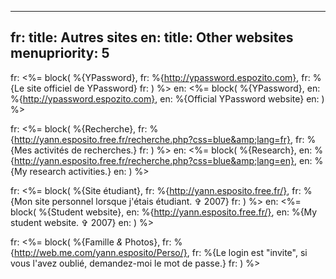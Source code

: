----- 
fr: title: Autres sites
en: title: Other websites
menupriority: 5
-----
fr: <%= block( %{YPassword}, 
fr:     %{http://ypassword.espozito.com}, 
fr:     %{Le site officiel de YPassword} 
fr: ) %>
en: <%= block( %{YPassword}, 
en:     %{http://ypassword.espozito.com}, 
en:     %{Official YPassword website} 
en: ) %>

fr: <%= block( %{Recherche}, 
fr:     %{http://yann.esposito.free.fr/recherche.php?css=blue&amp;lang=fr}, 
fr:     %{Mes activités de recherches.} 
fr: ) %>
en: <%= block( %{Research}, 
en:     %{http://yann.esposito.free.fr/recherche.php?css=blue&amp;lang=en}, 
en:     %{My research activities.} 
en: ) %>

fr: <%= block( %{Site étudiant}, 
fr:     %{http://yann.esposito.free.fr/}, 
fr:     %{Mon site personnel lorsque j'étais étudiant. &#x271E; 2007} 
fr: ) %>
en: <%= block( %{Student website}, 
en:     %{http://yann.esposito.free.fr/}, 
en:     %{My student website. &#x271E; 2007} 
en: ) %>

fr: <%= block( %{Famille <em>&amp;</em> Photos}, 
fr:     %{http://web.me.com/yann.esposito/Perso/}, 
fr:     %{Le login est "invite", si vous l'avez oublié, demandez-moi le mot de passe.} 
fr: ) %>

<div class="flush"></div>
